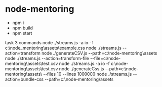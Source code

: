 # node-mentoring
* npm i 
* npm build 
* npm start

task 3 commands
node ./streams.js -a io -f c:\node_mentoring\assets\example.css
node ./streams.js   --action=transform
node ./generateCSV.js   --path=c:\node-mentoring\assets\
node ./streams.js --action=transform-file --file=c:\node-mentoring\assets\test.csv
node ./streams.js -a io -f c:\node-mentoring\assets\test.csv
node ./generateCss.js   --path=c:\node-mentoring\assets\ --files 10 --lines 1000000
node ./streams.js --action=bundle-css --path=c:\node-mentoring\assets